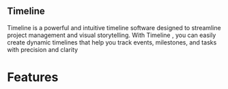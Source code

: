 ## Timeline 

Timeline is a powerful and intuitive timeline software designed to streamline project management and visual storytelling. With Timeline , you can easily create dynamic timelines that help you track events, milestones, and tasks with precision and clarity


# Features